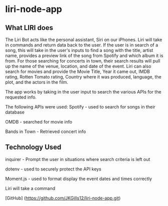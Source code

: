 # liri-node-app

## What LIRI does
The Liri Bot acts like the personal assistant, Siri on our iPhones. Liri will take in commands and return data back to the user. If the user is in search of a song, this will take in the user's inputs to find a song with the title, artist name, provides a preview link of the song from Spotify and which album it is from. For those searching for concerts in town, their search results will pull up the name of the venue, location, and date of the event. Liri can also search for movies and provide the Movie Title, Year it came out, IMDB rating, Rotten Tomato rating, Country where it was produced, language, the plot, and the actors in the film.

The app works  by taking in the user input to search the various APIs for the requested info.

The following APIs were used:
Spotify - used to search for songs in their database

OMDB - searched for movie info 

Bands in Town - Retrieved concert info 

## Technology Used
inquirer - Prompt the user in situations where search criteria is left out

dotenv - used to securely protect the API keys

Moment.js - used to format display the event dates and times correctly


Liri will take a command 

[GitHub] (https://github.com/JKGills12/liri-node-app.git)

